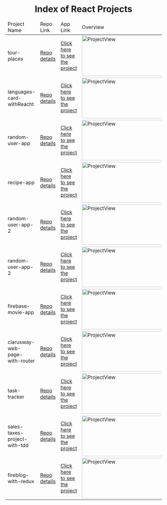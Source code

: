 <p align="center"> 
  
<h1 align="center">Index of React Projects</h1>

</p>

<table>
    <thead>
        <tr>
            <td>Project Name</td>
            <td>Repo Link</td>
            <td>App Link</td>
            <td>Overview</td>
        </tr>
    </thead>
    <tbody> 
        <tr>
            <td> tour-places </td>
            <td><a href="https://github.com/BedirhanTalhaKuzucu/tour-places" target="_blank">Repo details</a></td>
            <td><a href="https://tour-places-with-react.netlify.app/">Click here to see the project</a></td>
            <td><img style="width:500px;" src="./gifs/NewsReact.gif" alt="ProjectView" height=130></td> 
        </tr>
        <tr>
            <td> languages-card-withReacht </td>
            <td><a href="https://github.com/BedirhanTalhaKuzucu/languages-card-withReacht" target="_blank">Repo details</a></td>
            <td><a href="https://languages-card-withreacht.netlify.app/">Click here to see the project</a></td>
            <td><img style="width:500px;" src="./gifs/NewsReact.gif" alt="ProjectView" height=130></td> 
        </tr>
        <tr>
            <td> random-user-app </td>
            <td><a href="https://github.com/BedirhanTalhaKuzucu/random-user-app" target="_blank">Repo details</a></td>
            <td><a href="https://random-user-app-withreact.netlify.app/">Click here to see the project</a></td>
            <td><img style="width:500px;" src="./gifs/NewsReact.gif" alt="ProjectView" height=130></td> 
        </tr>
        <tr>
            <td> recipe-app </td>
            <td><a href="https://github.com/BedirhanTalhaKuzucu/recipe-app" target="_blank">Repo details</a></td>
            <td><a href="https://with-react-recipe-app.netlify.app/">Click here to see the project</a></td>
            <td><img style="width:500px;" src="./gifs/NewsReact.gif" alt="ProjectView" height=130></td> 
        </tr>
        <tr>
            <td> random-user-app-2 </td>
            <td><a href="https://github.com/BedirhanTalhaKuzucu/random-user-2" target="_blank">Repo details</a></td>
            <td><a href="https://random-user-app-2.netlify.app/">Click here to see the project</a></td>
            <td><img style="width:500px;" src="./gifs/NewsReact.gif" alt="ProjectView" height=130></td> 
        </tr>
       <tr>
            <td> random-user-app-2 </td>
            <td><a href="https://github.com/BedirhanTalhaKuzucu/random-user-2" target="_blank">Repo details</a></td>
            <td><a href="https://random-user-app-2.netlify.app/">Click here to see the project</a></td>
            <td><img style="width:500px;" src="./gifs/NewsReact.gif" alt="ProjectView" height=130></td> 
        </tr>
       <tr>
            <td> firebase-movie-app </td>
            <td><a href="https://github.com/BedirhanTalhaKuzucu/firebase-movie-app" target="_blank">Repo details</a></td>
            <td><a href="https://with-firebase-movie-app.herokuapp.com/">Click here to see the project</a></td>
            <td><img style="width:500px;" src="./gifs/NewsReact.gif" alt="ProjectView" height=130></td> 
        </tr>
        <tr>
            <td> clarusway-web-page-with-router </td>
            <td><a href="https://github.com/BedirhanTalhaKuzucu/clarusway-web-page-with-router" target="_blank">Repo details</a></td>
            <td><a href="https://clarusway-web-page-with-router.netlify.app/">Click here to see the project</a></td>
            <td><img style="width:500px;" src="./gifs/NewsReact.gif" alt="ProjectView" height=130></td> 
        </tr>
        <tr>
            <td> task-tracker </td>
            <td><a href="https://github.com/BedirhanTalhaKuzucu/task-tracker" target="_blank">Repo details</a></td>
            <td><a href="https://task-tracker-withreact.netlify.app/">Click here to see the project</a></td>
            <td><img style="width:500px;" src="./gifs/NewsReact.gif" alt="ProjectView" height=130></td> 
        </tr>
      <tr>
            <td> sales-taxes-project-with-tdd </td>
            <td><a href="https://github.com/BedirhanTalhaKuzucu/sales-taxes-project-with-tdd" target="_blank">Repo details</a></td>
            <td><a href="https://sales-tax-app.netlify.app/">Click here to see the project</a></td>
            <td><img style="width:500px;" src="./gifs/NewsReact.gif" alt="ProjectView" height=130></td> 
        </tr>
       <tr>
            <td> fireblog-with-redux  </td>
            <td><a href="https://github.com/BedirhanTalhaKuzucu/fireblog-with-redux" target="_blank">Repo details</a></td>
            <td><a href="https://firebaseblog-app.netlify.app/">Click here to see the project</a></td>
            <td><img style="width:500px;" src="./gifs/NewsReact.gif" alt="ProjectView" height=130></td> 
        </tr>
        
</tbody>
</table>
